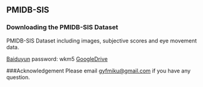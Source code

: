 ## PMIDB-SIS

### Downloading the PMIDB-SIS Dataset
PMIDB-SIS Dataset including images, subjective scores and eye movement data.

[Baiduyun](https://pan.baidu.com/s/1yY_Xd3cm2l8DFJzijrlm5w) password: wkm5 
[GoogleDrive](https://drive.google.com/file/d/1PzoSv5F7FBP-8HTEf5t3nwAGli_3ARTH/view?usp=sharing)

###Acknowledgement
Please email [gyfmiku@gmail.com](mailto:gyfmiku@gmail.com) if you have any question.
